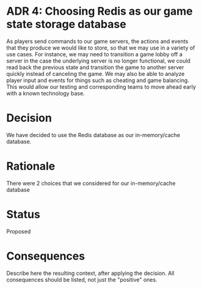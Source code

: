 # ADR 4: Choosing Redis as our  game state storage database

As players send commands to our game servers, the actions and events that they produce we would like to store, so that we may use in a variety of use cases.  For instance, we may need to transition a game lobby off a server in the case the underlying server is no longer functional, we could read back the previous state and transition the game to another server quickly instead of canceling the game.  We may also be able to analyze player input and events for things such as cheating and game balancing.  This would allow our testing and corresponding teams to move ahead early with a known technology base.

# Decision

We have decided to use the Redis database as our in-memory/cache database.

# Rationale

There were 2 choices that we considered for our in-memory/cache database

# Status

Proposed

# Consequences

Describe here the resulting context, after applying the decision. All consequences should be listed, not just the "positive" ones.
